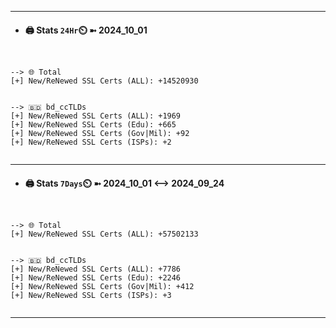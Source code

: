 

---
- #### 🖨️ **Stats** `24Hr`⏲️ ➼ 2024_10_01
```console


--> 🌐 Total
[+] New/ReNewed SSL Certs (ALL): +14520930


--> 🇧🇩 bd_ccTLDs
[+] New/ReNewed SSL Certs (ALL): +1969
[+] New/ReNewed SSL Certs (Edu): +665
[+] New/ReNewed SSL Certs (Gov|Mil): +92
[+] New/ReNewed SSL Certs (ISPs): +2


```

---
- #### 🖨️ **Stats** `7Days`⏲️ ➼ 2024_10_01 <--> 2024_09_24
```console


--> 🌐 Total
[+] New/ReNewed SSL Certs (ALL): +57502133


--> 🇧🇩 bd_ccTLDs
[+] New/ReNewed SSL Certs (ALL): +7786
[+] New/ReNewed SSL Certs (Edu): +2246
[+] New/ReNewed SSL Certs (Gov|Mil): +412
[+] New/ReNewed SSL Certs (ISPs): +3


```

---

